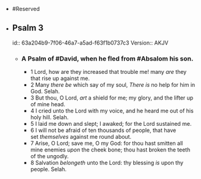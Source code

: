 - #Reserved
- ## Psalm 3
  id:: 63a204b9-7f06-46a7-a5ad-f63f1b0737c3
  Version:: AKJV
	- ### A Psalm of #David, when he fled from #Absalom his son.
		- 1 Lord, how are they increased that trouble me!
		  many *are* they that rise up against me.
		- 2 Many *there be* which say of my soul,
		  *There is* no help for him in God. Selah.
		- 3 But thou, O Lord, *art* a shield for me;
		  my glory, and the lifter up of mine head.
		- 4 I cried unto the Lord with my voice,
		  and he heard me out of his holy hill. Selah.
		- 5 I laid me down and slept;
		  I awaked; for the Lord sustained me.
		- 6 I will not be afraid of ten thousands of people,
		  that have set *themselves* against me round about.
		- 7 Arise, O Lord; save me, O my God:
		  for thou hast smitten all mine enemies *upon* the cheek bone;
		  thou hast broken the teeth of the ungodly.
		- 8 Salvation *belongeth* unto the Lord:
		  thy blessing *is* upon thy people. Selah.
